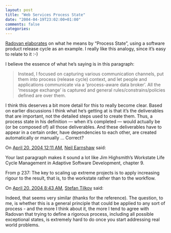 ```yaml
---
layout: post
title: "Web Services Process State"
date: "2004-04-19T23:02:00+01:00"
comments: false
categories: 
---
```


<p><a href="http://radovanjanecek.net/blog/archives/000084.html">Radovan elaborates</a> on what he means by &#8220;Process State&#8221;, using a software product release cycle as an example. I really like this analogy, since it&#8217;s easy to relate to it :-)</p>

<p>I believe the essence of what he&#8217;s saying is in this paragraph:</p>

<blockquote>Instead, I focused on capturing various communication channels, put them into process (release cycle) context, and let people and applications communicate via a &#8216;process-aware data broker&#8217;. All the &#8216;message exchange&#8217; is captured and general rules/constrains/policies defined are over them.</blockquote>

<p>I think this deserves a bit more detail for this to really become clear. Based on earlier discussions I think what he&#8217;s getting at is that it&#8217;s the deliverables that are important, not the detailed steps used to create them. Thus, a process state in his definition &mdash; when it&#8217;s completed &mdash; would actually be (or be composed of) all those deliverables. And these deliverables have to appear in a certain order, have dependencies to each other, are created automatically or manually &#8230; Correct?</p>

<section class="comments">

<div class="comment" id="comment-263">
On <a href="#comment-263" title="Permalink to this comment">April 20, 2004 12:11 AM</a>, <a href="http://www.ose-ltd.com" title="http://www.ose-ltd.com" rel="nofollow">Neil Earnshaw</a>
said:
<p>Your last paragraph makes it sound a lot like Jim Highsmith&#8217;s Workstate Life Cycle Management in Adaptive Software Development, chapter 9.</p>

<p>From p 237:
The key to scaling up extreme projects is to apply increasing rigour to the result, that is, to the workstate rather than to the workflow.</p>


<div class="comment" id="comment-264">
On <a href="#comment-264" title="Permalink to this comment">April 20, 2004  8:43 AM</a>, <a href="/en/staff/st/">Stefan Tilkov</a>
said:
<p>Indeed, that seems very similar (thanks for the reference). The question, to me, is whether this is a general principle that could be applied to any sort of process - and the more I think about it, the more I tend to agree with Radovan that trying to define a rigorous process, including all possible exceptional states, is extremely hard to do once you start addressing real world problems.</p>


</section>

